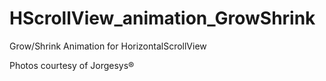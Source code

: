 HScrollView_animation_GrowShrink
================================

Grow/Shrink Animation for HorizontalScrollView

Photos courtesy of Jorgesys®

